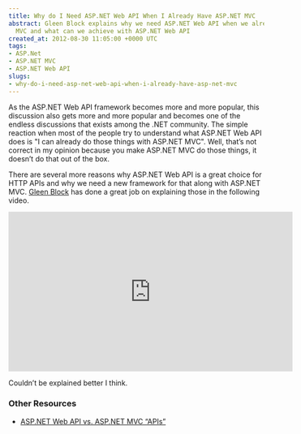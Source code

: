 ```yaml
---
title: Why do I Need ASP.NET Web API When I Already Have ASP.NET MVC
abstract: Gleen Block explains why we need ASP.NET Web API when we already have ASP.NET
  MVC and what can we achieve with ASP.NET Web API
created_at: 2012-08-30 11:05:00 +0000 UTC
tags:
- ASP.Net
- ASP.NET MVC
- ASP.NET Web API
slugs:
- why-do-i-need-asp-net-web-api-when-i-already-have-asp-net-mvc
---
```


<p>As the ASP.NET Web API framework becomes more and more popular, this discussion also gets more and more popular and becomes one of the endless discussions that exists among the .NET community. The simple reaction when most of the people try to understand what ASP.NET Web API does is "I can already do those things with ASP.NET MVC". Well, that&rsquo;s not correct in my opinion because you make ASP.NET MVC do those things, it doesn&rsquo;t do that out of the box.</p>
<p>There are several more reasons why ASP.NET Web API is a great choice for HTTP APIs and why we need a new framework for that along with ASP.NET MVC. <a href="https://twitter.com/gblock">Gleen Block</a> has done a great job on explaining those in the following video.</p>
<p><iframe height="315" src="http://www.youtube.com/embed/MHG7JNaJrSE" frameborder="0" width="560"></iframe></p>
<p>Couldn&rsquo;t be explained better I think.</p>
<h3>Other Resources</h3>
<ul>
<li><a title="http://encosia.com/asp-net-web-api-vs-asp-net-mvc-apis/" href="http://encosia.com/asp-net-web-api-vs-asp-net-mvc-apis/">ASP.NET Web API vs. ASP.NET MVC &ldquo;APIs&rdquo;</a></li>
</ul>